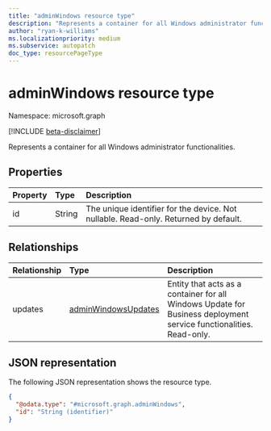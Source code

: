 ```yaml
---
title: "adminWindows resource type"
description: "Represents a container for all Windows administrator functionalities."
author: "ryan-k-williams"
ms.localizationpriority: medium
ms.subservice: autopatch
doc_type: resourcePageType
---
```


# adminWindows resource type

Namespace: microsoft.graph

[!INCLUDE [beta-disclaimer](../../includes/beta-disclaimer.md)]

Represents a container for all Windows administrator functionalities.

## Properties
| Property | Type   | Description                                                                         |
|:---------|:-------|:------------------------------------------------------------------------------------|
| id       | String | The unique identifier for the device. Not nullable. Read-only. Returned by default. |

## Relationships
|Relationship|Type|Description|
|:---|:---|:---|
|updates|[adminWindowsUpdates](../resources/adminwindowsupdates.md)|Entity that acts as a container for all Windows Update for Business deployment service functionalities. Read-only.|

## JSON representation
The following JSON representation shows the resource type.
<!-- {
  "blockType": "resource",
  "keyProperty": "id",
  "@odata.type": "microsoft.graph.adminWindows",
  "openType": false
}
-->
``` json
{
  "@odata.type": "#microsoft.graph.adminWindows",
  "id": "String (identifier)"
}
```

